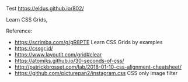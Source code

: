 Test https://eldus.github.io/802/

Learn CSS Grids,

Reference:
* https://scrimba.com/g/gR8PTE Learn CSS Grids by examples
* https://cssgr.id/
* https://www.layoutit.com/grid#clear
* https://atomiks.github.io/30-seconds-of-css/
* http://patrickbrosset.com/lab/2018-01-10-css-alignment-cheatsheet/
* https://github.com/picturepan2/instagram.css CSS only image filter
